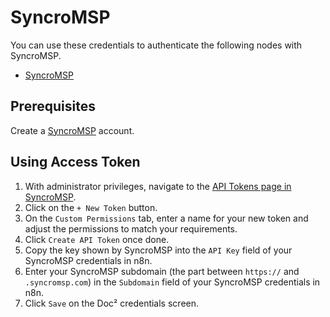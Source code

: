# SyncroMSP

You can use these credentials to authenticate the following nodes with SyncroMSP.
- [SyncroMSP](/integrations/nodes/n8n-nodes-base.syncroMsp/)

## Prerequisites

Create a [SyncroMSP](https://syncromsp.com/) account.

## Using Access Token

1. With administrator privileges, navigate to the [API Tokens page in SyncroMSP](https://n8nchangelog.syncromsp.com/api_tokens).
2. Click on the `+ New Token` button.
3. On the `Custom Permissions` tab, enter a name for your new token and adjust the permissions to match your requirements.
4. Click `Create API Token` once done.
5. Copy the key shown by SyncroMSP into the `API Key` field of your SyncroMSP credentials in n8n.
6. Enter your SyncroMSP subdomain (the part between `https://` and `.syncromsp.com`) in the `Subdomain` field of your SyncroMSP credentials in n8n.
7. Click `Save` on the Doc² credentials screen.
